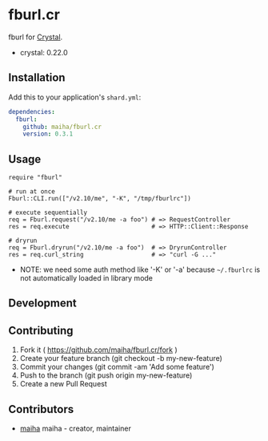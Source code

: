 # fburl.cr

fburl for [Crystal](http://crystal-lang.org/).

- crystal: 0.22.0

## Installation

Add this to your application's `shard.yml`:

```yaml
dependencies:
  fburl:
    github: maiha/fburl.cr
    version: 0.3.1
```

## Usage

```crystal
require "fburl"

# run at once
Fburl::CLI.run(["/v2.10/me", "-K", "/tmp/fburlrc"])

# execute sequentially
req = Fburl.request("/v2.10/me -a foo") # => RequestController
res = req.execute                       # => HTTP::Client::Response

# dryrun
req = Fburl.dryrun("/v2.10/me -a foo")  # => DryrunController
res = req.curl_string                   # => "curl -G ..."
```

- NOTE: we need some auth method like '-K' or '-a' because `~/.fburlrc` is not automatically loaded in library mode

## Development

## Contributing

1. Fork it ( https://github.com/maiha/fburl.cr/fork )
2. Create your feature branch (git checkout -b my-new-feature)
3. Commit your changes (git commit -am 'Add some feature')
4. Push to the branch (git push origin my-new-feature)
5. Create a new Pull Request

## Contributors

- [maiha](https://github.com/maiha) maiha - creator, maintainer
